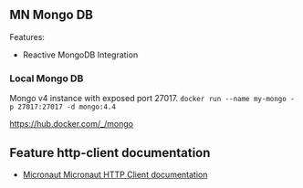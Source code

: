 ## MN Mongo DB

Features:
* Reactive MongoDB Integration

### Local Mongo DB

Mongo v4 instance with exposed port 27017.
`docker run --name my-mongo -p 27017:27017 -d mongo:4.4`

https://hub.docker.com/_/mongo


## Feature http-client documentation

- [Micronaut Micronaut HTTP Client documentation](https://docs.micronaut.io/latest/guide/index.html#httpClient)

